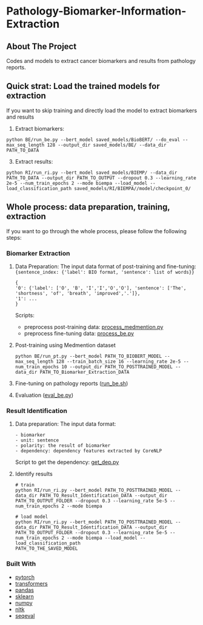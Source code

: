 # Pathology-Biomarker-Information-Extraction
## About The Project
Codes and models to extract cancer biomarkers and results from pathology reports. 



## Quick strat: Load the trained models for extraction
If you want to skip training and directly load the model to extract biomarkers and results

1. Extract biomarkers: 
```
python BE/run_be.py --bert_model saved_models/BioBERT/ --do_eval --max_seq_length 128 --output_dir saved_models/BE/ --data_dir PATH_TO_DATA
```

3. Extract results:
```
python RI/run_ri.py --bert_model saved_models/BIEMP/ --data_dir PATH_TO_DATA --output_dir PATH_TO_OUTPUT --dropout 0.3 --learning_rate 2e-5 --num_train_epochs 2 --mode biempa --load_model --load_classification_path saved_models/RI/BIEMPA//model/checkpoint_0/
```

## Whole process: data preparation, training, extraction 
If you want to go through the whole process, please follow the following steps:

### Biomarker Extraction
1. Data Preparation:
   The input data format of post-training and fine-tuning: `{sentence_index: {'label': BIO format, 'sentence': list of words}}`
   ```
   {
   '0': {'label': ['O', 'B', 'I','I','O','O'], 'sentence': ['The', 'shortness', 'of', 'breath', 'improved','.']},
   '1': ...
   }
   ```
   Scripts:
   - preprocess post-training data: [process_medmention.py](BE/process_medmention.py)
   - preprocess fine-tuning data: [process_be.py](BE/process_be.py)

3. Post-training using Medmention dataset
   ```
   python BE/run_pt.py --bert_model PATH_TO_BIOBERT_MODEL --max_seq_length 128 --train_batch_size 16 --learning_rate 2e-5 --num_train_epochs 10 --output_dir PATH_TO_POSTTRAINED_MODEL --data_dir PATH_TO_Biomarker_Extraction_DATA
   ```

4. Fine-tuning on pathology reports ([run_be.sh](BE/run_be.sh))

5. Evaluation ([eval_be.py](BE/eval_be.py))

### Result Identification
1. Data preparation:
   The input data format:
   ```
   - biomarker
   - unit: sentence
   - polarity: the result of biomarker
   - dependency: dependency features extracted by CoreNLP
   ```
   Script to get the dependency: [get_dep.py](RI/get_dep.py)

2. Identify results
   ```
   # train
   python RI/run_ri.py --bert_model PATH_TO_POSTTRAINED_MODEL --data_dir PATH_TO_Result_Identification_DATA --output_dir PATH_TO_OUTPUT_FOLDER --dropout 0.3 --learning_rate 5e-5 --num_train_epochs 2 --mode biempa

   # load model
   python RI/run_ri.py --bert_model PATH_TO_POSTTRAINED_MODEL --data_dir PATH_TO_Result_Identification_DATA --output_dir PATH_TO_OUTPUT_FOLDER --dropout 0.3 --learning_rate 5e-5 --num_train_epochs 2 --mode biempa --load_model --load_classification_path
   PATH_TO_THE_SAVED_MODEL
   ```

### Built With
* [pytorch](https://pytorch.org/)
* [transformers](https://huggingface.co/transformers/v4.7.0/installation.html)
* [pandas](https://pandas.pydata.org/)
* [sklearn](https://scikit-learn.org/stable/)
* [numpy](https://numpy.org/)
* [nltk](https://www.nltk.org/)
* [seqeval](https://pypi.org/project/seqeval/0.0.10/)

